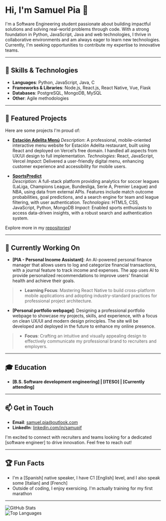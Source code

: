 # Hi, I'm Samuel Pia 👋

I'm a Software Engineering student passionate about building impactful solutions and solving real-world problems through code. With a strong foundation in Python, JavaScript, Java and web technologies, I thrive in collaborative environments and am always eager to learn new technologies. Currently, I'm seeking opportunities to contribute my expertise to innovative teams.

---

## 🔧 Skills & Technologies
- **Languages**: Python, JavaScript, Java, C
- **Frameworks & Libraries**: Node.js, React.js, React Native, Vue, Flask
- **Databases**: PostgreSQL, MongoDB, MySQL
- **Other**: Agile methodologies

---

## 🌟 Featured Projects
Here are some projects I'm proud of:

- **[Estación Adelita Menú](https://github.com/FPSamu/estacion-adelita-menu)**
  *Description*: A professional, mobile-oriented interactive menu website for Estación Adelita restaurant, built using React and deployed on Vercel’s free domain. I handled all aspects from UX/UI design to full implementation.
  *Technologies*: React, JavaScript, Vercel
  *Impact*: Delivered a user-friendly digital menu, enhancing customer experience and accessibility for mobile users.

- **[SportsPredict](https://github.com/FPSamu/SportsPredict)**  
  *Description*: A full-stack platform providing analytics for soccer leagues (LaLiga, Champions League, Bundesliga, Serie A, Premier League) and NBA, using data from external APIs. Features include match outcome probabilities, goal predictions, and a search engine for team and league filtering, with user authentication.
  *Technologies*: HTML5, CSS, JavaScript, Python, MongoDB
  *Impact*: Enabled sports enthusiasts to access data-driven insights, with a robust search and authentication system.

Explore more in my [repositories](https://github.com/FPSamu?tab=repositories)!

---

## 🚀 Currently Working On
- **[PIA - Personal Income Assistant]**: An AI-powered personal finance manager that allows users to log and categorize financial transactions, with a journal feature to track income and expenses. The app uses AI to provide personalized recommendations to improve users' financial health and achieve their goals.
> - **Learning Focus**: Mastering React Native to build cross-platform mobile applications and adopting industry-standard practices for professional project architecture.
- **[Personal portfolio webpage]**: Designing a professional portfolio webpage to showcase my projects, skills, and experience, with a focus on clean UX/UI and modern design principles. The site will be developed and deployed in the future to enhance my online presence.
> - **Focus**: Crafting an intuitive and visually appealing design to effectively communicate my professional brand to recruiters and employers.

---

## 🎓 Education
- **[B.S. Software development engineering] | [ITESO] | [Currently attending]**  

---

## 📫 Get in Touch
- **Email**: [samuel.pia@outlook.com](mailto:samuel.pia@outlook.com)  
- **LinkedIn**: [linkedin.com/in/samupif]([https://linkedin.com/in/your-profile](https://www.linkedin.com/in/samupif/))  

I'm excited to connect with recruiters and teams looking for a dedicated [software engineer] to drive innovation. Feel free to reach out!

---

## 🏆 Fun Facts
- I'm a [Spanish] native speaker, I have C1 [English] level, and I also speak some [Italian] and [French]
- Outside of coding, I enjoy exersicing. I'm actually training for my first marathon

---

![GitHub Stats](https://github-readme-stats.vercel.app/api?username=[FPSmau]&show_icons=true&theme=radical)  
![Top Languages](https://github-readme-stats.vercel.app/api/top-langs/?username=[FPSamu]&layout=compact&theme=radical)
